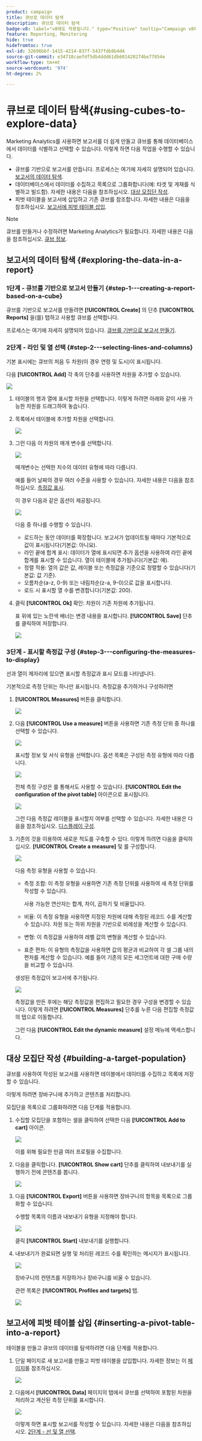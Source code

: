 ```yaml
---
product: campaign
title: 큐브로 데이터 탐색
description: 큐브로 데이터 탐색
badge-v8: label="v8에도 적용됩니다." type="Positive" tooltip="Campaign v8에도 적용됩니다."
feature: Reporting, Monitoring
hide: true
hidefromtoc: true
exl-id: 32696bbf-1415-4214-837f-5437fdb8b4d4
source-git-commit: e34718caefdf5db4ddd61db601420274be77054e
workflow-type: tm+mt
source-wordcount: '974'
ht-degree: 2%

---
```


# 큐브로 데이터 탐색{#using-cubes-to-explore-data}



Marketing Analytics를 사용하면 보고서를 더 쉽게 만들고 큐브를 통해 데이터베이스에서 데이터를 식별하고 선택할 수 있습니다. 이렇게 하면 다음 작업을 수행할 수 있습니다.

* 큐브를 기반으로 보고서를 만듭니다. 프로세스는 여기에 자세히 설명되어 있습니다. [보고서의 데이터 탐색](#exploring-the-data-in-a-report).
* 데이터베이스에서 데이터를 수집하고 목록으로 그룹화합니다(예: 타겟 및 게재를 식별하고 빌드함). 자세한 내용은 다음을 참조하십시오. [대상 모집단 작성](#building-a-target-population).
* 피벗 테이블을 보고서에 삽입하고 기존 큐브를 참조합니다. 자세한 내용은 다음을 참조하십시오. [보고서에 피벗 테이블 삽입](#inserting-a-pivot-table-into-a-report).

>[!NOTE]
>
>큐브를 만들거나 수정하려면 Marketing Analytics가 필요합니다. 자세한 내용은 다음을 참조하십시오. [큐브 정보](../../reporting/using/ac-cubes.md).

## 보고서의 데이터 탐색 {#exploring-the-data-in-a-report}

### 1단계 - 큐브를 기반으로 보고서 만들기 {#step-1---creating-a-report-based-on-a-cube}

큐브를 기반으로 보고서를 만들려면 **[!UICONTROL Create]** 의 단추 **[!UICONTROL Reports]** 을(를) 탭하고 사용할 큐브를 선택합니다.

프로세스는 여기에 자세히 설명되어 있습니다. [큐브를 기반으로 보고서 만들기](../../reporting/using/creating-indicators.md#creating-a-report-based-on-a-cube).

### 2단계 - 라인 및 열 선택 {#step-2---selecting-lines-and-columns}

기본 표시에는 큐브의 처음 두 차원(이 경우 연령 및 도시)이 표시됩니다.

다음 **[!UICONTROL Add]** 각 축의 단추를 사용하면 차원을 추가할 수 있습니다.

![](assets/s_advuser_cube_in_report_03.png)

1. 테이블의 행과 열에 표시할 차원을 선택합니다. 이렇게 하려면 아래와 같이 사용 가능한 차원을 드래그하여 놓습니다.
1. 목록에서 테이블에 추가할 차원을 선택합니다.

   ![](assets/s_advuser_cube_in_report_04.png)

1. 그런 다음 이 차원의 매개 변수를 선택합니다.

   ![](assets/s_advuser_cube_in_report_04b.png)

   매개변수는 선택한 치수의 데이터 유형에 따라 다릅니다.

   예를 들어 날짜의 경우 여러 수준을 사용할 수 있습니다. 자세한 내용은 다음을 참조하십시오. [측정값 표시](../../reporting/using/concepts-and-methodology.md#displaying-measures).

   이 경우 다음과 같은 옵션이 제공됩니다.

   ![](assets/s_advuser_cube_in_report_config2.png)

   다음 중 하나를 수행할 수 있습니다.

   * 로드하는 동안 데이터를 확장합니다. 보고서가 업데이트될 때마다 기본적으로 값이 표시됩니다(기본값: 아니요).
   * 라인 끝에 합계 표시: 데이터가 열에 표시되면 추가 옵션을 사용하여 라인 끝에 합계를 표시할 수 있습니다. 열이 테이블에 추가됩니다(기본값: 예).
   * 정렬 적용: 열의 값은 값, 레이블 또는 측정값을 기준으로 정렬할 수 있습니다(기본값: 값 기준).
   * 오름차순(a-z, 0-9) 또는 내림차순(z-a, 9-0)으로 값을 표시합니다.
   * 로드 시 표시할 열 수를 변경합니다(기본값: 200).

1. 클릭 **[!UICONTROL Ok]** 확인: 차원이 기존 차원에 추가됩니다.

   표 위에 있는 노란색 배너는 변경 내용을 표시합니다. **[!UICONTROL Save]** 단추를 클릭하여 저장합니다.

   ![](assets/s_advuser_cube_in_report_04c.png)

### 3단계 - 표시할 측정값 구성 {#step-3---configuring-the-measures-to-display}

선과 열이 제자리에 있으면 표시할 측정값과 표시 모드를 나타냅니다.

기본적으로 측정 단위는 하나만 표시됩니다. 측정값을 추가하거나 구성하려면

1. **[!UICONTROL Measures]** 버튼을 클릭합니다.

   ![](assets/s_advuser_cube_in_report_05.png)

1. 다음 **[!UICONTROL Use a measure]** 버튼을 사용하면 기존 측정 단위 중 하나를 선택할 수 있습니다.

   ![](assets/s_advuser_cube_in_report_08.png)

   표시할 정보 및 서식 유형을 선택합니다. 옵션 목록은 구성된 측정 유형에 따라 다릅니다.

   ![](assets/s_advuser_cube_in_report_09.png)

   전체 측정 구성은 를 통해서도 사용할 수 있습니다. **[!UICONTROL Edit the configuration of the pivot table]** 아이콘으로 표시됩니다.

   ![](assets/s_advuser_cube_in_report_config_02.png)

   그런 다음 측정값 레이블을 표시할지 여부를 선택할 수 있습니다. 자세한 내용은 다음을 참조하십시오. [디스플레이 구성](../../reporting/using/concepts-and-methodology.md#configuring-the-display).

1. 기존의 것을 이용하여 새로운 척도를 구축할 수 있다. 이렇게 하려면 다음을 클릭하십시오. **[!UICONTROL Create a measure]** 및 를 구성합니다.

   ![](assets/s_advuser_cube_in_report_config_02a.png)

   다음 측정 유형을 사용할 수 있습니다.

   * 측정 조합: 이 측정 유형을 사용하면 기존 측정 단위를 사용하여 새 측정 단위를 작성할 수 있습니다.

     사용 가능한 연산자는 합계, 차이, 곱하기 및 비율입니다.

   * 비율: 이 측정 유형을 사용하면 지정된 차원에 대해 측정된 레코드 수를 계산할 수 있습니다. 차원 또는 하위 차원을 기반으로 비례성을 계산할 수 있습니다.
   * 변형: 이 측정값을 사용하여 레벨 값의 변형을 계산할 수 있습니다.
   * 표준 편차: 이 유형의 측정값을 사용하면 값의 평균과 비교하여 각 셀 그룹 내의 편차를 계산할 수 있습니다. 예를 들어 기존의 모든 세그먼트에 대한 구매 수량을 비교할 수 있습니다.

   생성된 측정값이 보고서에 추가됩니다.

   ![](assets/s_advuser_cube_in_report_config_02b.png)

   측정값을 만든 후에는 해당 측정값을 편집하고 필요한 경우 구성을 변경할 수 있습니다. 이렇게 하려면 **[!UICONTROL Measures]** 단추를 누른 다음 편집할 측정값의 탭으로 이동합니다.

   그런 다음 **[!UICONTROL Edit the dynamic measure]** 설정 메뉴에 액세스합니다.

## 대상 모집단 작성 {#building-a-target-population}

큐브를 사용하여 작성된 보고서를 사용하면 테이블에서 데이터를 수집하고 목록에 저장할 수 있습니다.

이렇게 하려면 장바구니에 추가하고 콘텐츠를 처리합니다.

모집단을 목록으로 그룹화하려면 다음 단계를 적용합니다.

1. 수집할 모집단을 포함하는 셀을 클릭하여 선택한 다음 **[!UICONTROL Add to cart]** 아이콘.

   ![](assets/s_advuser_cube_in_report_config_02c.png)

   이를 위해 필요한 만큼 여러 프로필을 수집합니다.

1. 다음을 클릭합니다. **[!UICONTROL Show cart]** 단추를 클릭하여 내보내기를 실행하기 전에 콘텐츠를 봅니다.

   ![](assets/s_advuser_cube_in_report_config_02d.png)

1. 다음 **[!UICONTROL Export]** 버튼을 사용하면 장바구니의 항목을 목록으로 그룹화할 수 있습니다.

   수행할 목록의 이름과 내보내기 유형을 지정해야 합니다.

   ![](assets/s-advuser_cube_in_report_config_02e.png)

   클릭 **[!UICONTROL Start]** 내보내기를 실행합니다.

1. 내보내기가 완료되면 실행 및 처리된 레코드 수를 확인하는 메시지가 표시됩니다.

   ![](assets/s_advuser_cube_in_report_config_02f.png)

   장바구니의 컨텐츠를 저장하거나 장바구니를 비울 수 있습니다.

   관련 목록은 **[!UICONTROL Profiles and targets]** 탭.

   ![](assets/s_advuser_cube_in_report_config_02g.png)

## 보고서에 피벗 테이블 삽입 {#inserting-a-pivot-table-into-a-report}

테이블을 만들고 큐브의 데이터를 탐색하려면 다음 단계를 적용합니다.

1. 단일 페이지로 새 보고서를 만들고 피벗 테이블을 삽입합니다. 자세한 정보는 이 [페이지](../../reporting/using/creating-a-table.md#creating-a-breakdown-or-pivot-table)를 참조하십시오.

   ![](assets/s_advuser_cube_in_report_01.png)

1. 다음에서 **[!UICONTROL Data]** 페이지의 탭에서 큐브를 선택하여 포함된 차원을 처리하고 계산된 측정 단위를 표시합니다.

   ![](assets/s_advuser_cube_in_report_02.png)

   이렇게 하면 표시할 보고서를 작성할 수 있습니다. 자세한 내용은 다음을 참조하십시오. [2단계 - 선 및 열 선택](#step-2---selecting-lines-and-columns).

